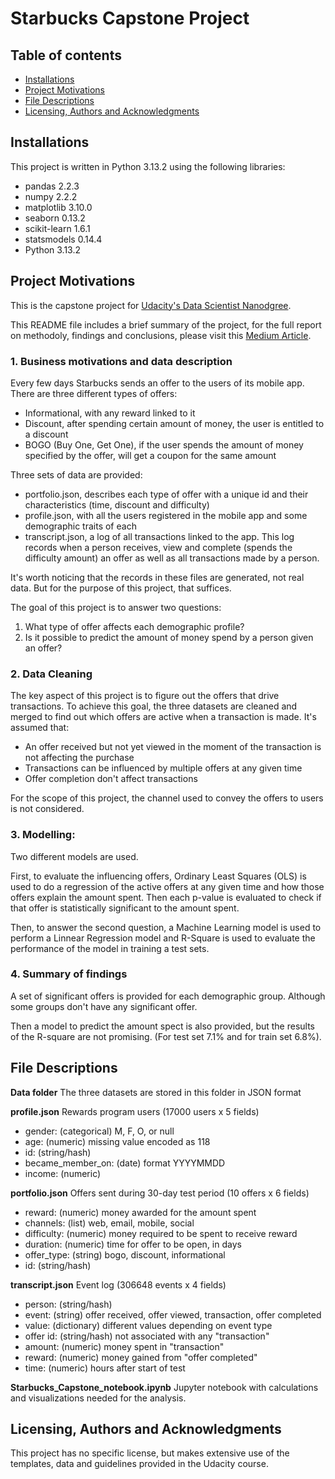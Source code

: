 # Starbucks Capstone Project

## Table of contents

- [Installations](#installations)
- [Project Motivations](#project-motivations)
- [File Descriptions](#file-descriptions)
- [Licensing, Authors and Acknowledgments](#licensing-authors-and-acknowledgments)

## Installations

This project is written in Python 3.13.2 using the following libraries:

- pandas 2.2.3
- numpy 2.2.2
- matplotlib 3.10.0
- seaborn 0.13.2
- scikit-learn 1.6.1
- statsmodels 0.14.4
- Python 3.13.2

## Project Motivations

This is the capstone project for [Udacity's Data Scientist Nanodgree](https://www.udacity.com/course/data-scientist-nanodegree--nd025?promo=year_end&coupon=SAVE40&utm_source=gsem_brand&utm_source=gsem_brand&utm_medium=ads_r&utm_medium=ads_r&utm_campaign=19167921312_c_individuals&utm_campaign=19167921312_c_individuals&utm_term=143524475679&utm_term=143524475679&utm_keyword=udacity%20data%20science_e&utm_keyword=udacity%20data%20science_e&gad_source=1&gclid=EAIaIQobChMImKz0y_e0gwMVfj4GAB1FgAEHEAAYASAAEgI-h_D_BwE).

This README file includes a brief summary of the project, for the full report on methodoly, findings and conclusions, please visit this [Medium Article](https://medium.com/@at_eshop/study-of-starbucks-offer-impact-in-mobile-app-users-54c01f68f480).

### 1. Business motivations and data description

Every few days Starbucks sends an offer to the users of its mobile app. There are three different types of offers:

- Informational, with any reward linked to it
- Discount, after spending certain amount of money, the user is entitled to a discount
- BOGO (Buy One, Get One), if the user spends the amount of money specified by the offer, will get a coupon for the same amount

Three sets of data are provided:

- portfolio.json, describes each type of offer with a unique id and their characteristics (time, discount and difficulty)
- profile.json, with all the users registered in the mobile app and some demographic traits of each
- transcript.json, a log of all transactions linked to the app. This log records when a person receives, view and complete (spends the difficulty amount) an offer as well as all transactions made by a person.

It's worth noticing that the records in these files are generated, not real data. But for the purpose of this project, that suffices.

The goal of this project is to answer two questions:

1. What type of offer affects each demographic profile?
2. Is it possible to predict the amount of money spend by a person given an offer?

### 2. Data Cleaning

The key aspect of this project is to figure out the offers that drive transactions. To achieve this goal, the three datasets are cleaned and merged to find out which offers are active when a transaction is made. It's assumed that:

- An offer received but not yet viewed in the moment of the transaction is not affecting the purchase
- Transactions can be influenced by multiple offers at any given time
- Offer completion don't affect transactions

For the scope of this project, the channel used to convey the offers to users is not considered.

### 3. Modelling:

Two different models are used.

First, to evaluate the influencing offers, Ordinary Least Squares (OLS) is used to do a regression of the active offers at any given time and how those offers explain the amount spent. Then each p-value is evaluated to check if that offer is statistically significant to the amount spent.

Then, to answer the second question, a Machine Learning model is used to perform a Linnear Regression model and R-Square is used to evaluate the performance of the model in training a test sets.

### 4. Summary of findings

A set of significant offers is provided for each demographic group. Although some groups don't have any significant offer.

Then a model to predict the amount spect is also provided, but the results of the R-square are not promising. (For test set 7.1% and for train set 6.8%).

## File Descriptions

**Data folder**
The three datasets are stored in this folder in JSON format

**profile.json**
Rewards program users (17000 users x 5 fields)

- gender: (categorical) M, F, O, or null
- age: (numeric) missing value encoded as 118
- id: (string/hash)
- became_member_on: (date) format YYYYMMDD
- income: (numeric)

**portfolio.json**
Offers sent during 30-day test period (10 offers x 6 fields)

- reward: (numeric) money awarded for the amount spent
- channels: (list) web, email, mobile, social
- difficulty: (numeric) money required to be spent to receive reward
- duration: (numeric) time for offer to be open, in days
- offer_type: (string) bogo, discount, informational
- id: (string/hash)

**transcript.json**
Event log (306648 events x 4 fields)

- person: (string/hash)
- event: (string) offer received, offer viewed, transaction, offer completed
- value: (dictionary) different values depending on event type
- offer id: (string/hash) not associated with any "transaction"
- amount: (numeric) money spent in "transaction"
- reward: (numeric) money gained from "offer completed"
- time: (numeric) hours after start of test

**Starbucks_Capstone_notebook.ipynb**
Jupyter notebook with calculations and visualizations needed for the analysis.

## Licensing, Authors and Acknowledgments

This project has no specific license, but makes extensive use of the templates, data and guidelines provided in the Udacity course.
